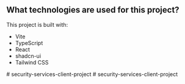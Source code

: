 
## What technologies are used for this project?

This project is built with:

- Vite
- TypeScript
- React
- shadcn-ui
- Tailwind CSS

#   s e c u r i t y - s e r v i c e s - c l i e n t - p r o j e c t  
 #   s e c u r i t y - s e r v i c e s - c l i e n t - p r o j e c t  
 